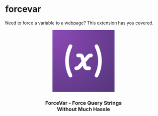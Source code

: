 # forcevar
Need to force a variable to a webpage? This extension has you covered.


<div align="center">
  <img src="forcevar-icon.png" width="200px" height="200px" />
  <h3>ForceVar - Force Query Strings<br>Without Much Hassle</h3>
</div>